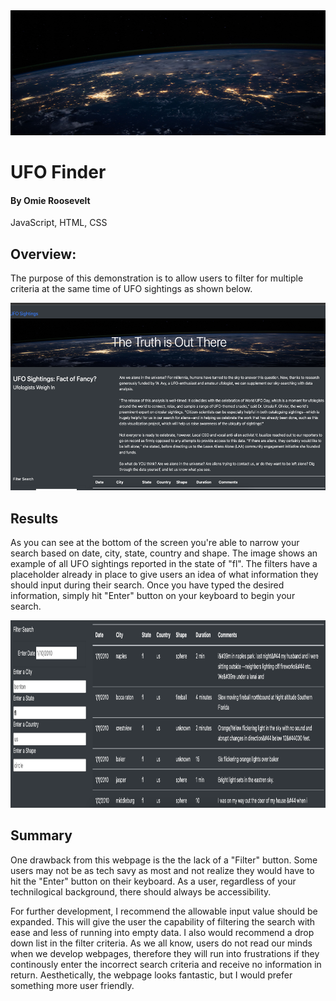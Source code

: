 <img src="https://github.com/oroosevelt/UFOs/blob/main/nasa.jpg" width="1000" height="200" />

# UFO Finder
#### By Omie Roosevelt
JavaScript, HTML, CSS


## Overview:

The purpose of this demonstration is to allow users to filter for multiple criteria at the same time of UFO sightings as shown below. 

<img src="https://github.com/oroosevelt/UFOs/blob/main/webpage.png" width="1000" height="300" />

## Results
As you can see at the bottom of the screen you're able to narrow your search based on date, city, state, country and shape.
The image shows an example of all UFO sightings reported in the state of "fl". The filters have a placeholder already in place to give users an idea of what information they should input during their search. Once you have typed the desired information, simply hit "Enter" button on your keyboard to begin your search. 


<img src="https://github.com/oroosevelt/UFOs/blob/main/filter_data.png" width="1000" height="300" />



## Summary
One drawback from this webpage is the the lack of a "Filter" button. Some users may not be as tech savy as most and not realize they would have to hit the "Enter" button on their keyboard. As a user, regardless of your technilogical background, there should always be accessibility.

For further development, I recommend the allowable input value should be expanded. This will give the user the capability of filtering the search with ease and less of running into empty data. I also would recommend a drop down list in the filter criteria. As we all know, users do not read our minds when we develop webpages, therefore they will run into frustrations if they continously enter the incorrect search criteria and receive no information in return. Aesthetically, the webpage looks fantastic, but I would prefer something more user friendly. 

